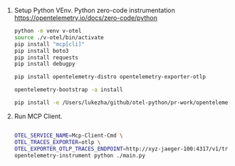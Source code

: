 
1. Setup Python VEnv. 
    Python zero-code instrumentation  
    https://opentelemetry.io/docs/zero-code/python

    ```sh
    python -m venv v-otel
    source ./v-otel/bin/activate
    pip install "mcp[cli]"
    pip install boto3
    pip install requests
    pip install debugpy

    pip install opentelemetry-distro opentelemetry-exporter-otlp

    opentelemetry-bootstrap -a install

    pip install -e /Users/lukezha/github/otel-python/pr-work/opentelemetry-python-contrib-mcp-pa/instrumentation-genai/opentelemetry-instrumentation-mcp


    ```

1. Run MCP Client.

    ```sh

    OTEL_SERVICE_NAME=Mcp-Client-Cmd \
    OTEL_TRACES_EXPORTER=otlp \
    OTEL_EXPORTER_OTLP_TRACES_ENDPOINT=http://xyz-jaeger-100:4317/v1/traces \
    opentelemetry-instrument python ./main.py


    ```
